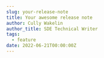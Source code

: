 ```yaml
---
slug: your-release-note
title: Your awesome release note
author: Cully Wakelin
author_title: SDE Technical Writer
tags:
  - feature
date: 2022-06-21T00:00:00Z
---
```

